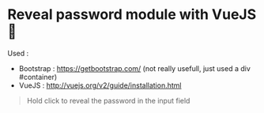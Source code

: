 # Reveal password module with **VueJS** :mag_right:

Used :
- Bootstrap : https://getbootstrap.com/ (not really usefull, just used a div #container)
- VueJS : http://vuejs.org/v2/guide/installation.html


> Hold click to reveal the password in the input field
